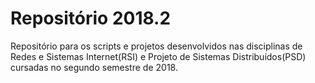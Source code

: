 # Repositório 2018.2
Repositório para os scripts e projetos desenvolvidos nas disciplinas de Redes e Sistemas Internet(RSI) e Projeto de Sistemas Distribuídos(PSD) cursadas no segundo semestre de 2018.

